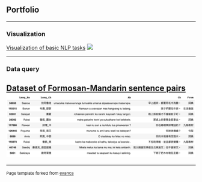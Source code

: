 ## Portfolio

---

### Visualization 

[Visualization of basic NLP tasks](https://github.com/howard-haowen/Archilife-NLP)
<img src="https://github.com/howard-haowen/Archilife-NLP/blob/gh-pages/CH_all_words_text_classes.png?raw=true"/>

---

### Data query

[Dataset of Formosan-Mandarin sentence pairs](https://github.com/howard-haowen/Formosan-languages)
<img src="https://github.com/howard-haowen/Formosan-languages/blob/main/sample_dataframe.png?raw=true"/>
---




---
<p style="font-size:11px">Page template forked from <a href="https://github.com/evanca/quick-portfolio">evanca</a></p>
<!-- Remove above link if you don't want to attibute -->

